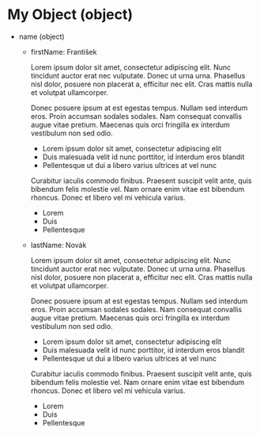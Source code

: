 # My Object (object)

- name (object)
    - firstName: František

        Lorem ipsum dolor sit amet, consectetur adipiscing elit. Nunc tincidunt auctor erat nec vulputate. Donec ut urna urna. Phasellus nisl dolor, posuere non placerat a, efficitur nec elit. Cras mattis nulla et volutpat ullamcorper.

        Donec posuere ipsum at est egestas tempus. Nullam sed interdum eros. Proin accumsan sodales sodales. Nam consequat convallis augue vitae pretium. Maecenas quis orci fringilla ex interdum vestibulum non sed odio.

        * Lorem ipsum dolor sit amet, consectetur adipiscing elit
        * Duis malesuada velit id nunc porttitor, id interdum eros blandit
        * Pellentesque ut dui a libero varius ultrices at vel nunc

        Curabitur iaculis commodo finibus. Praesent suscipit velit ante, quis bibendum felis molestie vel. Nam ornare enim vitae est bibendum rhoncus. Donec et libero vel mi vehicula varius.

        * Lorem
        * Duis
        * Pellentesque

    - lastName: Novák

        Lorem ipsum dolor sit amet, consectetur adipiscing elit. Nunc tincidunt auctor erat nec vulputate. Donec ut urna urna. Phasellus nisl dolor, posuere non placerat a, efficitur nec elit. Cras mattis nulla et volutpat ullamcorper.

        Donec posuere ipsum at est egestas tempus. Nullam sed interdum eros. Proin accumsan sodales sodales. Nam consequat convallis augue vitae pretium. Maecenas quis orci fringilla ex interdum vestibulum non sed odio.

        * Lorem ipsum dolor sit amet, consectetur adipiscing elit
        * Duis malesuada velit id nunc porttitor, id interdum eros blandit
        * Pellentesque ut dui a libero varius ultrices at vel nunc

        Curabitur iaculis commodo finibus. Praesent suscipit velit ante, quis bibendum felis molestie vel. Nam ornare enim vitae est bibendum rhoncus. Donec et libero vel mi vehicula varius.

        * Lorem
        * Duis
        * Pellentesque
